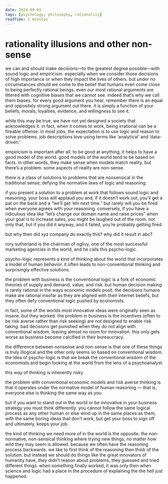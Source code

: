 ```yaml
---
date: 2024-09-01
tags: [psychology, philosophy, rationality]
readTime: 2 minutes
---
```


# rationality illusions and other non-sense

we can and should make decisions—to the greatest degree possible—with sound logic and empiricism. especially when we consider those decisions of high importance or when they impact the lives of others. but under no circumstances should we come to the belief that humans even come close to being perfectly rational beings. even our most rational arguments are littered with cognitive biases that we cannot see. indeed that’s why we call them biases. for every good argument you hear, remember there is an equal and oppositely strong argument out there. it is simply a function of your beliefs, morals, loyalties, evidence, and willingness to see it.

while this may be true, we have not yet designed a society that acknowledges it. in fact, when it comes to work, being irrational can be a fireable offense. in most jobs, the expectation is to use logic and reason to solve problems. job descriptions love using terms like ‘analytical’ and ‘data-driven.’

empiricism is important after all. to be good at anything, it helps to have a good model of the world. good models of the world tend to be based on facts. in other words, they make sense when models match reality. but there’s a problem: some aspects of reality are non-sense.

there is a class of solutions to problems that are nonsensical in the traditional sense; defying the normative laws of logic and reasoning.

if you present a solution to a problem at work that follows sound logic and reasoning, your boss will applaud you and, if it doesn’t work out, you’ll get a pat on the back and a “we’ll get ‘em next time.” but rarely will you be fired when everyone agrees with your reasoning. conversely, if you have a ridiculous idea like “let’s change our domain name and raise prices” when your goal is to increase sales, you might be laughed out of the room. not only that, but if you did it anyway, and it failed, you’re probably getting fired. 

but why then did xyz company do exactly this? why did it result in abc?

rory sutherland is the chairman of oglivy, one of the most successful marketing agencies in the world, and he calls this psycho-logic. 

psycho-logic represents a kind of thinking about the world that incorporates a model of human behavior. it often leads to non-conventional thinking and surprisingly effective solutions.

the problem with business is the conventional logic is a fork of economic theories of supply and demand, value, and risk. but human decision making is rarely rational in the ways economic models posit. the decisions humans make are rational insofar as they are aligned with their internet beliefs, but they often defy conventional logic pushed by economists.

in fact, some of the worlds most innovative ideas were originally seen as insane. but they worked. the problem in business is the incentives (often to be risk averse rather than risk seeking) are not designed to enable risk taking. bad decisions get punished when they do not align with conventional wisdom, leaving almost no room for innovation. this only gets worse as business become calcified in their bureaucracy.

the difference between nonsense and non-sense is that one of these things is truly illogical and the other only seems so based on conventional wisdom. the idea of psycho-logic is that we break the conventional wisdom of the economists and begin looking at the world from the lens of a psychoanalyst.

this way of thinking is inherently risky 

the problem with conventional economic models and risk averse thinking is that it operates under the normative model of human reasoning — that is, everyone else is thinking the same way as you. 

but if you want to stand out in the world or be innovative in your business strategy you must think differently. you cannot follow the same logical process as any other human or else wind up in the same places as them, with the same boring ideas that don’t work, but get your boss to sign off and ultimately, keeps your job.

the kind of thinking we need more of in the world is the opposite. the non-normative, non-sensical thinking where trying new things, no matter how wild they may seem is allowed. because we often have the reasoning process backwards. we like to first think of the reasoning then think of the solution. but instead we should do things like the great innovators of humanity have, they didn’t reason about problems, they guessed and tried different things. when something finally worked, it was only then when science and logic had a place in the procedure of explaining the the hell just happened.